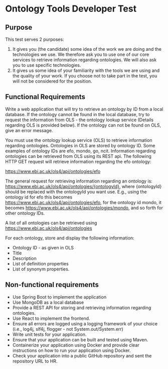 # Ontology Tools Developer Test

## Purpose
This test serves 2 purposes:
1. It gives you (the candidate) some idea of the work we are doing and the technologies we use. We therefore ask you to use one of our core services to retrieve information regarding ontologies. We will also ask you to use specific technologies.
1. It gives us some idea of your familiarity with the tools we are using and the quality of your work. If you choose not to take part in the test, you will not be considered for the position.

## Functional Requirements
Write a web application that will try to retrieve an ontology by ID from a local database. If the ontology cannot be found in the local database, try to request the information from OLS - the ontology lookup service (Details regarding OLS is provided below). If the ontology can not be found on OLS, give an error message.

You must use the ontology lookup service (OLS) to retrieve information regarding ontologies. Ontologies in OLS are stored by ontology ID. Some examples of ontology IDs are efo, mondo, go, ncit. Information regarding ontologies can be retrieved from OLS using its REST api. The following HTTP GET request will retrieve information regarding the efo ontology:

https://www.ebi.ac.uk/ols4/api/ontologies/efo

The general request for retrieving information regarding an ontology is:
https://www.ebi.ac.uk/ols4/api/ontologies/{ontologyId}, where {ontologyId} should be replaced with the ontologyId you want use. E.g., using the ontology id for efo this becomes https://www.ebi.ac.uk/ols4/api/ontologies/efo, for the ontology id mondo, it becomes https://www.ebi.ac.uk/ols4/api/ontologies/mondo, and so forth for other ontology IDs.

A list of all ontologies can be retrieved using 
https://www.ebi.ac.uk/ols4/api/ontologies


For each ontology, store and display the following information:
* Ontology ID - as given in OLS
* Title
* Description
* List of definition properties
* List of synonym properties.

## Non-functional requirements
* Use Spring Boot to implement the application
* Use MongoDB as a local database
* Provide a REST API for storing and retrieving information regarding ontologies.
* Use React to implement the frontend.
* Ensure all errors are logged using a logging framework of your choice (i.e., log4j, slf4j, flogger - not System.out/System.err)
* Write unit tests for your application.
* Ensure that your application can be built and tested using Maven.
* Containerize your application using Docker and provide clear instructions on how to run your application using Docker.
* Check your application into a public GitHub repository and sent the repository URL to HR. 
